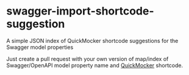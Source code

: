 # swagger-import-shortcode-suggestion
A simple JSON index of QuickMocker shortcode suggestions for the Swagger model properties

Just create a pull request with your own version of map/index of Swagger/OpenAPI model property name and <a href="https://quickmocker.com">QuickMocker</a> shortcode.

